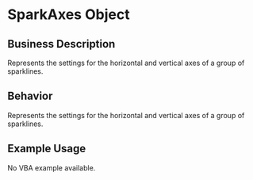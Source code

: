 # SparkAxes Object

## Business Description
Represents the settings for the horizontal and vertical axes of a group of sparklines.

## Behavior
Represents the settings for the horizontal and vertical axes of a  group of sparklines.

## Example Usage
No VBA example available.